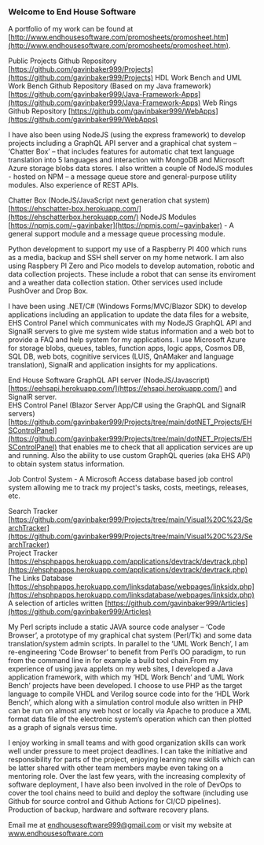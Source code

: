 ### Welcome to End House Software

A portfolio of my work can be found at [http://www.endhousesoftware.com/promosheets/promosheet.htm](http://www.endhousesoftware.com/promosheets/promosheet.htm).

Public Projects Github Repository [https://github.com/gavinbaker999/Projects](https://github.com/gavinbaker999/Projects)
HDL Work Bench and UML Work Bench Github Repository (Based on my Java framework) [https://github.com/gavinbaker999/Java-Framework-Apps](https://github.com/gavinbaker999/Java-Framework-Apps)
Web Rings Github Repository [https://github.com/gavinbaker999/WebApps](https://github.com/gavinbaker999/WebApps)

I have also been using NodeJS (using the express framework) to develop projects including a GraphQL API server and a graphical chat system – ‘Chatter Box’ – that includes features for automatic chat text language translation into 5 languages and interaction with MongoDB and Microsoft Azure storage blobs data stores. I also written a couple of NodeJS modules - hosted on NPM – a message queue store and general-purpose utility modules. Also experience of REST APIs.

Chatter Box (NodeJS/JavaScript next generation chat system) [https://ehschatter-box.herokuapp.com/](https://ehschatterbox.herokuapp.com/)
NodeJS Modules [https://npmjs.com/~gavinbaker](https://npmjs.com/~gavinbaker) - A general support module and a message queue processing module.

Python development to support my use of a Raspberry PI 400 which runs as a media, backup and SSH shell server on my home network. I am also using Raspbery PI Zero and Pico models to develop automation, robotic and data collection projects. These include a robot that can sense its enviroment and a weather data collection station. Other services used include PushOver and Drop Box.

I have been using .NET/C# (Windows Forms/MVC/Blazor SDK) to develop applications including an application to update the data files for a website, EHS Control Panel which communicates with my NodeJS GraphQL API and SignalR servers to give me system wide status information and a web bot to provide a FAQ and help system for my applications. I use Microsoft Azure for storage blobs, queues, tables, function apps, logic apps, Cosmos DB, SQL DB, web bots, cognitive services (LUIS, QnAMaker and language translation), SignalR and application insights for my applications.

End House Software GraphQL API server (NodeJS/Javascript) [https://eehsapi.herokuapp.com/](https://ehsapi.herokuapp.com/) and SignalR server.<br>EHS Control Panel (Blazor Server App/C# using the GraphQL and SignalR servers) [https://github.com/gavinbaker999/Projects/tree/main/dotNET_Projects/EHSControlPanel](https://github.com/gavinbaker999/Projects/tree/main/dotNET_Projects/EHSControlPanel) that enables me to check that all application services are up and running. Also the ability to use custom GraphQL queries (aka EHS API) to obtain system status information.

Job Control System - A Microsoft Access database based job control system allowing me to track my project's tasks, costs, meetings, releases, etc.

Search Tracker [https://github.com/gavinbaker999/Projects/tree/main/Visual%20C%23/SearchTracker](https://github.com/gavinbaker999/Projects/tree/main/Visual%20C%23/SearchTracker)<br>
Project Tracker [https://ehsphpapps.herokuapp.com/applications/devtrack/devtrack.php](https://ehsphpapps.herokuapp.com/applications/devtrack/devtrack.php)<br>
The Links Database [https://ehsphpapps.herokuapp.com/linksdatabase/webpages/linksidx.php](https://ehsphpapps.herokuapp.com/linksdatabase/webpages/linksidx.php)<br>
A selection of articles written [https://github.com/gavinbaker999/Articles](https://github.com/gavinbaker999/Articles)

My Perl scripts include a static JAVA source code analyser – ‘Code Browser’, a prototype of my graphical chat system (Perl/Tk) and some data translation/system admin scripts. In parallel to the ‘UML Work Bench’, I am re-engineering ‘Code Browser’ to benefit from Perl’s OO paradigm, to run from the command line in for example a build tool chain.From my experience of using java applets on my web sites, I developed a Java application framework, with which my ‘HDL Work Bench’ and ‘UML Work Bench’ projects have been developed. I choose to use PHP as the target language to compile VHDL and Verilog source code into for the ‘HDL Work Bench’, which along with a simulation control module also written in PHP can be run on almost any web host or locally via Apache to produce a XML format data file of the electronic system’s operation which can then plotted as a graph of signals versus time.

I enjoy working in small teams and with good organization skills can work well under pressure to meet project deadlines. I can take the initiative and responsibility for  parts of the project, enjoying learning new skills which can be latter shared with other team members maybe even taking on a mentoring role. Over the last few years, with the increasing complexity of software deployment, I have also been involved in  the role of DevOps to cover the tool chains need to build and deploy the software (including use Github for source control and Github Actions for CI/CD pipelines). Production of backup, hardware and software recovery plans.

Email me at endhousesoftware999@gmail.com
or visit my website at www.endhousesoftware.com
